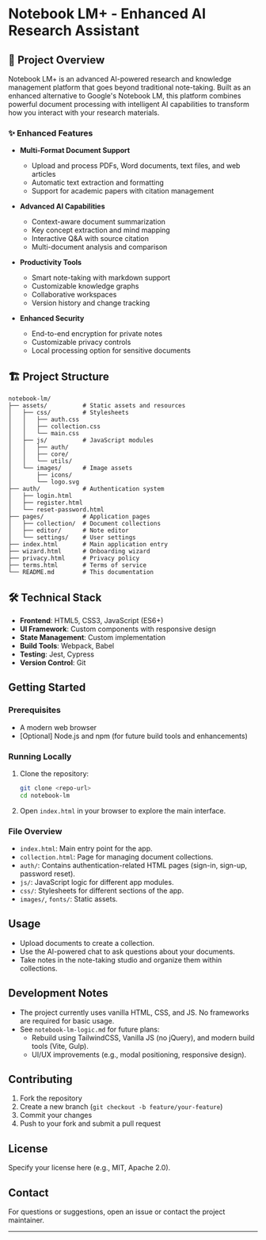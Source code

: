 # Notebook LM+ - Enhanced AI Research Assistant

## 🚀 Project Overview

Notebook LM+ is an advanced AI-powered research and knowledge management platform that goes beyond traditional note-taking. Built as an enhanced alternative to Google's Notebook LM, this platform combines powerful document processing with intelligent AI capabilities to transform how you interact with your research materials.

### ✨ Enhanced Features

- **Multi-Format Document Support**

  - Upload and process PDFs, Word documents, text files, and web articles
  - Automatic text extraction and formatting
  - Support for academic papers with citation management

- **Advanced AI Capabilities**

  - Context-aware document summarization
  - Key concept extraction and mind mapping
  - Interactive Q&A with source citation
  - Multi-document analysis and comparison

- **Productivity Tools**

  - Smart note-taking with markdown support
  - Customizable knowledge graphs
  - Collaborative workspaces
  - Version history and change tracking

- **Enhanced Security**
  - End-to-end encryption for private notes
  - Customizable privacy controls
  - Local processing option for sensitive documents

## 🏗️ Project Structure

```
notebook-lm/
├── assets/          # Static assets and resources
│   ├── css/         # Stylesheets
│   │   ├── auth.css
│   │   ├── collection.css
│   │   └── main.css
│   ├── js/          # JavaScript modules
│   │   ├── auth/
│   │   ├── core/
│   │   └── utils/
│   └── images/      # Image assets
│       ├── icons/
│       └── logo.svg
├── auth/            # Authentication system
│   ├── login.html
│   ├── register.html
│   └── reset-password.html
├── pages/           # Application pages
│   ├── collection/  # Document collections
│   ├── editor/      # Note editor
│   └── settings/    # User settings
├── index.html       # Main application entry
├── wizard.html      # Onboarding wizard
├── privacy.html     # Privacy policy
├── terms.html       # Terms of service
└── README.md        # This documentation
```

## 🛠️ Technical Stack

- **Frontend**: HTML5, CSS3, JavaScript (ES6+)
- **UI Framework**: Custom components with responsive design
- **State Management**: Custom implementation
- **Build Tools**: Webpack, Babel
- **Testing**: Jest, Cypress
- **Version Control**: Git

## Getting Started

### Prerequisites

- A modern web browser
- [Optional] Node.js and npm (for future build tools and enhancements)

### Running Locally

1. Clone the repository:
   ```bash
   git clone <repo-url>
   cd notebook-lm
   ```
2. Open `index.html` in your browser to explore the main interface.

### File Overview

- `index.html`: Main entry point for the app.
- `collection.html`: Page for managing document collections.
- `auth/`: Contains authentication-related HTML pages (sign-in, sign-up, password reset).
- `js/`: JavaScript logic for different app modules.
- `css/`: Stylesheets for different sections of the app.
- `images/`, `fonts/`: Static assets.

## Usage

- Upload documents to create a collection.
- Use the AI-powered chat to ask questions about your documents.
- Take notes in the note-taking studio and organize them within collections.

## Development Notes

- The project currently uses vanilla HTML, CSS, and JS. No frameworks are required for basic usage.
- See `notebook-lm-logic.md` for future plans:
  - Rebuild using TailwindCSS, Vanilla JS (no jQuery), and modern build tools (Vite, Gulp).
  - UI/UX improvements (e.g., modal positioning, responsive design).

## Contributing

1. Fork the repository
2. Create a new branch (`git checkout -b feature/your-feature`)
3. Commit your changes
4. Push to your fork and submit a pull request

## License

Specify your license here (e.g., MIT, Apache 2.0).

## Contact

For questions or suggestions, open an issue or contact the project maintainer.

---
